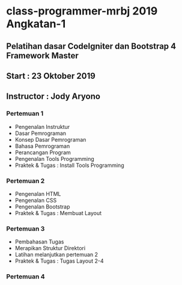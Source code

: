 # class-programmer-mrbj 2019 Angkatan-1
## Pelatihan dasar CodeIgniter dan  Bootstrap 4 Framework Master
## Start : 23 Oktober 2019
## Instructor : Jody Aryono

### Pertemuan 1
* Pengenalan Instruktur
* Dasar Pemrograman
* Konsep Dasar Pemrograman
* Bahasa Pemrograman
* Perancangan Program
* Pengenalan Tools Programming
* Praktek & Tugas : Install Tools Programming

### Pertemuan 2
* Pengenalan HTML
* Pengenalan CSS
* Pengenalan Bootstrap
* Praktek & Tugas : Membuat Layout

### Pertemuan 3
* Pembahasan Tugas
* Merapikan Struktur Direktori
* Latihan melanjutkan pertemuan 2
* Praktek & Tugas : Tugas Layout 2-4

### Pertemuan 4

